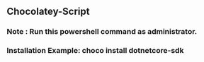 ## Chocolatey-Script

### Note : Run this powershell command as administrator.

### Installation Example: choco install dotnetcore-sdk
